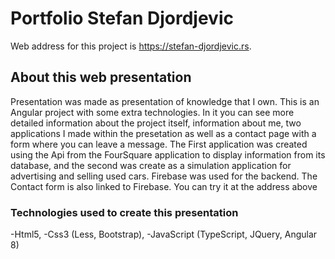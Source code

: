 # Portfolio Stefan Djordjevic

Web address for this project is https://stefan-djordjevic.rs.

## About this web presentation

Presentation was made as presentation of knowledge that I own.
This is an Angular project with some extra technologies.
In it you can see more detailed information about the project itself,
information about me, two applications I made within the presetation as well
as a contact page with a form where you can leave a message.
The First application was created using the Api from the FourSquare application to display
information from its database, and the second was create as a simulation application for 
advertising and selling used cars. Firebase was used for the backend.
The Contact form is also linked to Firebase.
You can try it at the address above

### Technologies used to create this presentation

-Html5,
-Css3 (Less, Bootstrap),
-JavaScript (TypeScript, JQuery, Angular 8)
